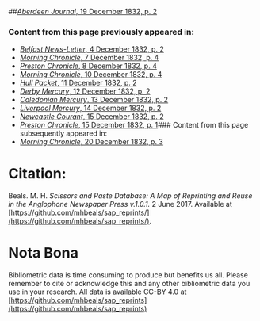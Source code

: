 ##[*Aberdeen Journal*, 19 December 1832, p. 2](https://mhbeals.github.io/sap_html/Aberdeen-Journal/Aberdeen-Journal-19-December-1832-p-2)

### Content from this page previously appeared in:
+ [*Belfast News-Letter*, 4 December 1832, p. 2](https://mhbeals.github.io/sap_html/Belfast-News-Letter/Belfast-News-Letter-4-December-1832-p-2)
+ [*Morning Chronicle*, 7 December 1832, p. 4](https://mhbeals.github.io/sap_html/Morning-Chronicle/Morning-Chronicle-7-December-1832-p-4)
+ [*Preston Chronicle*, 8 December 1832, p. 4](https://mhbeals.github.io/sap_html/Preston-Chronicle/Preston-Chronicle-8-December-1832-p-4)
+ [*Morning Chronicle*, 10 December 1832, p. 4](https://mhbeals.github.io/sap_html/Morning-Chronicle/Morning-Chronicle-10-December-1832-p-4)
+ [*Hull Packet*, 11 December 1832, p. 2](https://mhbeals.github.io/sap_html/Hull-Packet/Hull-Packet-11-December-1832-p-2)
+ [*Derby Mercury*, 12 December 1832, p. 2](https://mhbeals.github.io/sap_html/Derby-Mercury/Derby-Mercury-12-December-1832-p-2)
+ [*Caledonian Mercury*, 13 December 1832, p. 2](https://mhbeals.github.io/sap_html/Caledonian-Mercury/Caledonian-Mercury-13-December-1832-p-2)
+ [*Liverpool Mercury*, 14 December 1832, p. 2](https://mhbeals.github.io/sap_html/Liverpool-Mercury/Liverpool-Mercury-14-December-1832-p-2)
+ [*Newcastle Courant*, 15 December 1832, p. 2](https://mhbeals.github.io/sap_html/Newcastle-Courant/Newcastle-Courant-15-December-1832-p-2)
+ [*Preston Chronicle*, 15 December 1832, p. 1](https://mhbeals.github.io/sap_html/Preston-Chronicle/Preston-Chronicle-15-December-1832-p-1)### Content from this page subsequently appeared in:
+ [*Morning Chronicle*, 20 December 1832, p. 3](https://mhbeals.github.io/sap_html/Morning-Chronicle/Morning-Chronicle-20-December-1832-p-3)
                    
# Citation: 

Beals. M. H. *Scissors and Paste Database: A Map of Reprinting and Reuse in the Anglophone Newspaper Press v.1.0.1.* 2 June 2017. Available at [https://github.com/mhbeals/sap_reprints/](https://github.com/mhbeals/sap_reprints/). 
                    
# Nota Bona

Bibliometric data is time consuming to produce but benefits us all. Please remember to cite or acknowledge this and any other bibliometric data you use in your research. All data is available CC-BY 4.0 at [https://github.com/mhbeals/sap_reprints](https://github.com/mhbeals/sap_reprints)